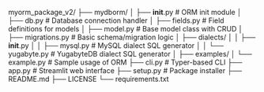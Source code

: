 myorm_package_v2/
├── mydborm/
│   ├── __init__.py               # ORM init module
│   ├── db.py                     # Database connection handler
│   ├── fields.py                 # Field definitions for models
│   ├── model.py                  # Base model class with CRUD
│   ├── migrations.py             # Basic schema/migration logic
│   ├── dialects/
│   │   ├── __init__.py
│   │   ├── mysql.py              # MySQL dialect SQL generator
│   │   └── yugabyte.py           # YugabyteDB dialect SQL generator
│
├── examples/
│   └── example.py                # Sample usage of ORM
├── cli.py                        # Typer-based CLI
├── app.py                        # Streamlit web interface
├── setup.py                      # Package installer
├── README.md
├── LICENSE
└── requirements.txt

